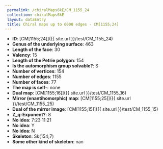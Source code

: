 ```yaml
--- 
 permalink: /chiralMaps6kE/CM_1155_24 
 collection: chiralMaps6kE
 layout: dataEntry
 title: Chiral maps up to 6000 edges - CM[1155;24]
---
```


- **ID**: [CM[1155;24]]({{ site.url }}/test/CM_1155_24)
- **Genus of the underlying surface**: 463
- **Length of the face**: 30
- **Valency**: 15
- **Length of the Petrie polygon**: 154
- **Is the automorphism group solvable?**: S
- **Number of vertices**: 154
- **Number of edges**: 1155
- **Number of faces**: 77
- **The map is self-**: none
- **Dual map**: [CM[1155;16]]({{ site.url }}/test/CM_1155_16)
- **Mirror (enantihomorphic) map**: [CM[1155;25]]({{ site.url }}/test/CM_1155_25)
- **Dual of the mirror image**: [CM[1155;15]]({{ site.url }}/test/CM_1155_15)
- **Z_q-Exponent?**: 8
- **No idea**:  7:23 11:21
- **No idea**: Y
- **No idea**: N
- **Skeleton**: Sk(154;7)
- **Some other kind of skeleton**: nan
